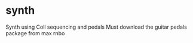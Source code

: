 # synth
Synth using Coll sequencing and pedals
Must download the guitar pedals package from max rnbo
